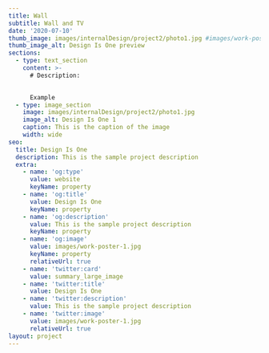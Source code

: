 ```yaml
---
title: Wall
subtitle: Wall and TV
date: '2020-07-10'
thumb_image: images/internalDesign/project2/photo1.jpg #images/work-poster-1-thumb.jpg
thumb_image_alt: Design Is One preview
sections:
  - type: text_section
    content: >-
      # Description:

      
      Example
  - type: image_section
    image: images/internalDesign/project2/photo1.jpg
    image_alt: Design Is One 1
    caption: This is the caption of the image
    width: wide
seo:
  title: Design Is One
  description: This is the sample project description
  extra:
    - name: 'og:type'
      value: website
      keyName: property
    - name: 'og:title'
      value: Design Is One
      keyName: property
    - name: 'og:description'
      value: This is the sample project description
      keyName: property
    - name: 'og:image'
      value: images/work-poster-1.jpg
      keyName: property
      relativeUrl: true
    - name: 'twitter:card'
      value: summary_large_image
    - name: 'twitter:title'
      value: Design Is One
    - name: 'twitter:description'
      value: This is the sample project description
    - name: 'twitter:image'
      value: images/work-poster-1.jpg
      relativeUrl: true
layout: project
---
```

